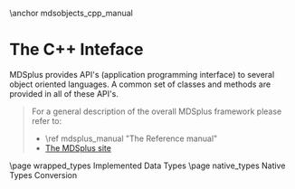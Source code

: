 \anchor mdsobjects_cpp_manual

The C++ Inteface
================

MDSplus provides API's (application programming interface) to several object 
oriented languages. A common set of classes and methods are provided in all of 
these API's. 

>
>  For a general description of the overall MDSplus framework please refer to:
>  * \ref mdsplus_manual "The Reference manual"
>  * [The MDSplus site](http://www.mdsplus.org/index.php)
>




<!-- ---------------------------------- -->
<!-- This keeps the related pages order -->
<!-- ---------------------------------- -->

\page wrapped_types Implemented Data Types 
\page native_types  Native Types Conversion

